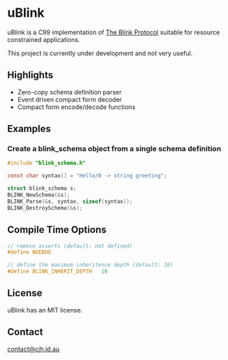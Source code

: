 uBlink
=======

uBlink is a C99 implementation of [The Blink Protocol](http://www.blinkprotocol.org/ "The Blink Protocol") suitable for resource constrained applications.

This project is currently under development and not very useful.

## Highlights

- Zero-copy schema definition parser
- Event driven compact form decoder
- Compact form encode/decode functions

## Examples

### Create a blink_schema object from a single schema definition

~~~c
#include "blink_schema.h"

const char syntax[] = "Hello/0 -> string greeting";

struct blink_schema s;
BLINK_NewSchema(&s);
BLINK_Parse(&s, syntax, sizeof(syntax));
BLINK_DestroySchema(&s);
~~~

## Compile Time Options

~~~c
// remove asserts (default: not defined)
#define NDEBUG

// define the maximum inheritence depth (default: 10)
#define BLINK_INHERIT_DEPTH   10
~~~

## License

uBlink has an MIT license.

## Contact

contact@cjh.id.au
    
